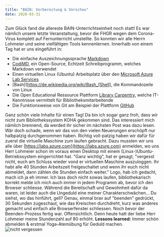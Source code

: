 ```yaml
---
title: "BAIN: Vorbereitung & Vorschau"
date: 2020-03-31
---
```

Zum Glück fand die allereste BAIN-Unterrichtseinheit noch statt! Es war nämlich unsere letzte Veranstaltung, bevor die FHGR wegen dem Corona-Virus komplett auf Fernunterricht umstellte.
So konnten wir alle Herrn Lohmeier und seine vielfältigen Tools kennenlernen. Innerhalb von einem Tag hat er uns eingeführt in:

- Die einfache Auszeichnungssprache [Markdown](https://www.markdownguide.org/getting-started/)
- [CodiMD](https://pad.gwdg.de/), ein Open-Source, Echtzeit Schreibprogramm, welches Markdown verwendet
- Einen virtuellen Linux (Ubuntu) Arbeitsplatz über den [Microsoft Azure Lab Services](https://azure.microsoft.com/de-de/services/lab-services/)
- [Bash](https://de.wikipedia.org/wiki/Bash_(Shell), die Kommandozeile von Linux
- Die Open Educational Ressource Plattform [Library Carpentry](https://librarycarpentry.org/), welche IT-Kenntnisse vermittelt für Bibliotheksmitarbeitende
- Die Funktionsweise von Git am Beispiel der Plattform [GitHub](https://github.com/)

Ganz schön viele Inhalte für einen Tag! Da bin ich sogar ganz froh, dass wir nicht zum Bibliothekssystem KOHA gekommen sind. Das interessiert mich nämlich brennend, da werded ihr sicher im nächsten Post was dazu lesen. Wär doch schade, wenn wir das von den vielen Neuerungen erschöpft nur halbpatzig durchgenommen haben.
Richtig voll-patzig haben wir dafür für zuerst die virtuelle Maschine zum laufen gebracht.
Dazu mussten wir uns alle über [https://labs.azure.com](https://labs.azure.com) anmelden, wo uns Herr Lohmeier schon im voraus einen Desktop mit einem (Linux-)Ubuntu-Betriebssystem eingerrichtet hat.
"Ganz wichtig", hat er gesagt, "vergesst nicht, euch am Schluss wieder vond er virtuellen Maschine auszuloggen. Ihr habt alle 40 Stunden Arbeitszeit freigeschaltet und wenn ihr euch nicht abmeldet, dann zählen die Stunden einfach weiter."
Logo, hab ich gedacht, mach ich ja eh immer. Ich lass doch nicht sowas laufen, bibliothekarisch korrekt melde ich mich auch immer in jedem Programm ab, bevor ich den Browser schliesse.
Während die Bereitschaft und Gewohnheit dafür da waren, ist leider auch die Ungeduld eine meiner Charakterschwächen... Du siehst, wo das hinführt, gell? Genau, einmal brav auf "beenden" gedrückt, 30 Sekunden zugeschaut, wie das Kreischen durchdreht, kurz was anderes gemacht und einfach alle Browserfenster schliessen. Noch bevor der Beenden-Prozess fertig war. Offensichtlich. Denn heute hatt der liebe Herr Lohmeier meine Stundenzahl auf 80 erhöht.
**Lessons learned:** Immer schön abmelden & erstmal Yoga-Atemübung für Geduld machen.
![nicht vergessen](https://user-images.githubusercontent.com/61733461/78039864-ee4f6980-736e-11ea-896e-0fb152937ec1.gif)
